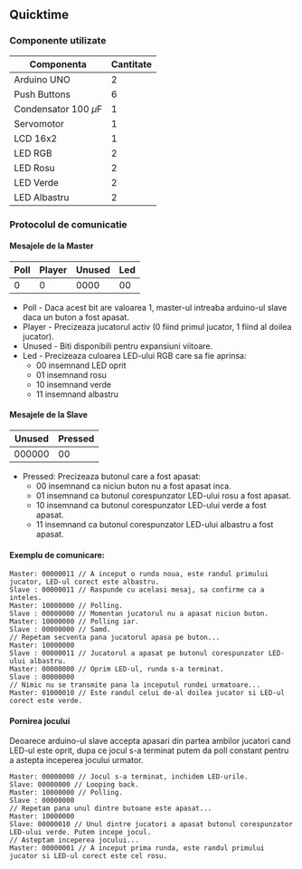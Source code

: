## Quicktime

### Componente utilizate

Componenta|Cantitate
---|---
Arduino UNO|2
Push Buttons|6
Condensator 100 $\mu\text{F}$|1
Servomotor|1
LCD 16x2|1
LED RGB|2
LED Rosu|2
LED Verde|2
LED Albastru|2


### Protocolul de comunicatie

#### Mesajele de la Master

Poll|Player|Unused|Led
---|---|---|---
0|0|0000|00

- Poll - Daca acest bit are valoarea 1, master-ul intreaba arduino-ul slave daca un buton a fost apasat.
- Player - Precizeaza jucatorul activ (0 fiind primul jucator, 1 fiind al doilea jucator).
- Unused - Biti disponibili pentru expansiuni viitoare.
- Led - Precizeaza culoarea LED-ului RGB care sa fie aprinsa:
  - 00 insemnand LED oprit
  - 01 insemnand rosu
  - 10 insemnand verde
  - 11 insemnand albastru


#### Mesajele de la Slave

Unused|Pressed
---|---
000000|00

- Pressed: Precizeaza butonul care a fost apasat:
  - 00 insemnand ca niciun buton nu a fost apasat inca.
  - 01 insemnand ca butonul corespunzator LED-ului rosu a fost apasat.
  - 10 insemnand ca butonul corespunzator LED-ului verde a fost apasat.
  - 11 insemnand ca butonul corespunzator LED-ului albastru a fost apasat.

 
#### Exemplu de comunicare:

```
Master: 00000011 // A inceput o runda noua, este randul primului jucator, LED-ul corect este albastru.
Slave : 00000011 // Raspunde cu acelasi mesaj, sa confirme ca a inteles.
Master: 10000000 // Polling.
Slave : 00000000 // Momentan jucatorul nu a apasat niciun buton.
Master: 10000000 // Polling iar.
Slave : 00000000 // Samd.
// Repetam secventa pana jucatorul apasa pe buton...
Master: 10000000
Slave : 00000011 // Jucatorul a apasat pe butonul corespunzator LED-ului albastru.
Master: 00000000 // Oprim LED-ul, runda s-a terminat.
Slave : 00000000 
// Nimic nu se transmite pana la inceputul rundei urmatoare...
Master: 01000010 // Este randul celui de-al doilea jucator si LED-ul corect este verde.
```

#### Pornirea jocului

Deoarece arduino-ul slave accepta apasari din partea ambilor jucatori cand LED-ul este oprit, dupa ce jocul s-a terminat putem da poll constant pentru a astepta inceperea jocului urmator.

```
Master: 00000000 // Jocul s-a terminat, inchidem LED-urile.
Slave: 00000000 // Looping back.
Master: 10000000 // Polling.
Slave : 00000000
// Repetam pana unul dintre butoane este apasat...
Master: 10000000
Slave: 00000010 // Unul dintre jucatori a apasat butonul corespunzator LED-ului verde. Putem incepe jocul.
// Asteptam inceperea jocului...
Master: 00000001 // A inceput prima runda, este randul primului jucator si LED-ul corect este cel rosu. 
```